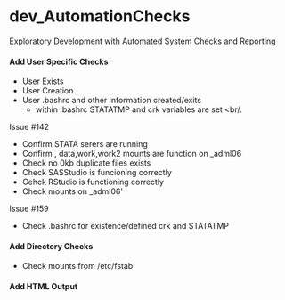 # dev_AutomationChecks
Exploratory Development with Automated System Checks and Reporting

#### Add User Specific Checks
- User Exists <br/>
- User Creation <br/>
- User .bashrc and other information created/exits <br/>
  - within .bashrc STATATMP and crk variables are set <br/.

Issue #142 <br/>
- Confirm STATA serers are running<br/>
- Confirm <org>, data,work,work2 mounts are function on _adml06<br/>
- Check no 0kb duplicate files exists<br/>
- Check SASStudio is funcioning correctly<br/>
- Cehck RStudio is functioning correctly<br/>
- Check mounts on _adml06'<br/>

Issue #159 <br/>
- Check .bashrc for existence/defined crk and STATATMP <br/>


#### Add Directory Checks
- Check mounts from /etc/fstab <br/>

#### Add HTML Output

